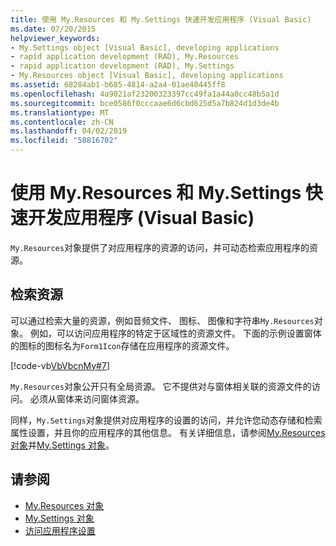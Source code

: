 ```yaml
---
title: 使用 My.Resources 和 My.Settings 快速开发应用程序 (Visual Basic)
ms.date: 07/20/2015
helpviewer_keywords:
- My.Settings object [Visual Basic], developing applications
- rapid application development (RAD), My.Resources
- rapid application development (RAD), My.Settings
- My.Resources object [Visual Basic], developing applications
ms.assetid: 68284ab1-b685-4814-a2a4-01ae40445ff8
ms.openlocfilehash: 4a9021af23200323397cc49fa1a44a0cc48b5a1d
ms.sourcegitcommit: bce0586f0cccaae6d6cbd625d5a7b824d1d3de4b
ms.translationtype: MT
ms.contentlocale: zh-CN
ms.lasthandoff: 04/02/2019
ms.locfileid: "58816702"
---
```

# <a name="rapid-application-development-with-myresources-and-mysettings-visual-basic"></a>使用 My.Resources 和 My.Settings 快速开发应用程序 (Visual Basic)
`My.Resources`对象提供了对应用程序的资源的访问，并可动态检索应用程序的资源。  
  
## <a name="retrieving-resources"></a>检索资源  
 可以通过检索大量的资源，例如音频文件、 图标、 图像和字符串`My.Resources`对象。 例如，可以访问应用程序的特定于区域性的资源文件。 下面的示例设置窗体的图标的图标名为`Form1Icon`存储在应用程序的资源文件。  
  
 [!code-vb[VbVbcnMy#7](~/samples/snippets/visualbasic/VS_Snippets_VBCSharp/VbVbcnMy/VB/Class1.vb#7)]  
  
 `My.Resources`对象公开只有全局资源。 它不提供对与窗体相关联的资源文件的访问。 必须从窗体来访问窗体资源。  
  
 同样，`My.Settings`对象提供对应用程序的设置的访问，并允许您动态存储和检索属性设置，并且你的应用程序的其他信息。 有关详细信息，请参阅[My.Resources 对象](../../../visual-basic/language-reference/objects/my-resources-object.md)并[My.Settings 对象](../../../visual-basic/language-reference/objects/my-settings-object.md)。  
  
## <a name="see-also"></a>请参阅

- [My.Resources 对象](../../../visual-basic/language-reference/objects/my-resources-object.md)
- [My.Settings 对象](../../../visual-basic/language-reference/objects/my-settings-object.md)
- [访问应用程序设置](../../../visual-basic/developing-apps/programming/app-settings/index.md)
